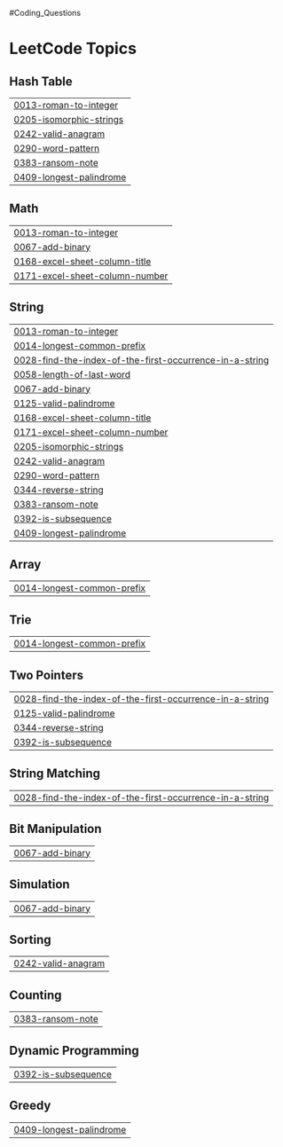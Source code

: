 #Coding_Questions

<!---LeetCode Topics Start-->
# LeetCode Topics
## Hash Table
|  |
| ------- |
| [0013-roman-to-integer](https://github.com/SANDEEP-KR-MAHTO/DSA_Questions/tree/master/0013-roman-to-integer) |
| [0205-isomorphic-strings](https://github.com/SANDEEP-KR-MAHTO/DSA_Questions/tree/master/0205-isomorphic-strings) |
| [0242-valid-anagram](https://github.com/SANDEEP-KR-MAHTO/DSA_Questions/tree/master/0242-valid-anagram) |
| [0290-word-pattern](https://github.com/SANDEEP-KR-MAHTO/DSA_Questions/tree/master/0290-word-pattern) |
| [0383-ransom-note](https://github.com/SANDEEP-KR-MAHTO/DSA_Questions/tree/master/0383-ransom-note) |
| [0409-longest-palindrome](https://github.com/SANDEEP-KR-MAHTO/DSA_Questions/tree/master/0409-longest-palindrome) |
## Math
|  |
| ------- |
| [0013-roman-to-integer](https://github.com/SANDEEP-KR-MAHTO/DSA_Questions/tree/master/0013-roman-to-integer) |
| [0067-add-binary](https://github.com/SANDEEP-KR-MAHTO/DSA_Questions/tree/master/0067-add-binary) |
| [0168-excel-sheet-column-title](https://github.com/SANDEEP-KR-MAHTO/DSA_Questions/tree/master/0168-excel-sheet-column-title) |
| [0171-excel-sheet-column-number](https://github.com/SANDEEP-KR-MAHTO/DSA_Questions/tree/master/0171-excel-sheet-column-number) |
## String
|  |
| ------- |
| [0013-roman-to-integer](https://github.com/SANDEEP-KR-MAHTO/DSA_Questions/tree/master/0013-roman-to-integer) |
| [0014-longest-common-prefix](https://github.com/SANDEEP-KR-MAHTO/DSA_Questions/tree/master/0014-longest-common-prefix) |
| [0028-find-the-index-of-the-first-occurrence-in-a-string](https://github.com/SANDEEP-KR-MAHTO/DSA_Questions/tree/master/0028-find-the-index-of-the-first-occurrence-in-a-string) |
| [0058-length-of-last-word](https://github.com/SANDEEP-KR-MAHTO/DSA_Questions/tree/master/0058-length-of-last-word) |
| [0067-add-binary](https://github.com/SANDEEP-KR-MAHTO/DSA_Questions/tree/master/0067-add-binary) |
| [0125-valid-palindrome](https://github.com/SANDEEP-KR-MAHTO/DSA_Questions/tree/master/0125-valid-palindrome) |
| [0168-excel-sheet-column-title](https://github.com/SANDEEP-KR-MAHTO/DSA_Questions/tree/master/0168-excel-sheet-column-title) |
| [0171-excel-sheet-column-number](https://github.com/SANDEEP-KR-MAHTO/DSA_Questions/tree/master/0171-excel-sheet-column-number) |
| [0205-isomorphic-strings](https://github.com/SANDEEP-KR-MAHTO/DSA_Questions/tree/master/0205-isomorphic-strings) |
| [0242-valid-anagram](https://github.com/SANDEEP-KR-MAHTO/DSA_Questions/tree/master/0242-valid-anagram) |
| [0290-word-pattern](https://github.com/SANDEEP-KR-MAHTO/DSA_Questions/tree/master/0290-word-pattern) |
| [0344-reverse-string](https://github.com/SANDEEP-KR-MAHTO/DSA_Questions/tree/master/0344-reverse-string) |
| [0383-ransom-note](https://github.com/SANDEEP-KR-MAHTO/DSA_Questions/tree/master/0383-ransom-note) |
| [0392-is-subsequence](https://github.com/SANDEEP-KR-MAHTO/DSA_Questions/tree/master/0392-is-subsequence) |
| [0409-longest-palindrome](https://github.com/SANDEEP-KR-MAHTO/DSA_Questions/tree/master/0409-longest-palindrome) |
## Array
|  |
| ------- |
| [0014-longest-common-prefix](https://github.com/SANDEEP-KR-MAHTO/DSA_Questions/tree/master/0014-longest-common-prefix) |
## Trie
|  |
| ------- |
| [0014-longest-common-prefix](https://github.com/SANDEEP-KR-MAHTO/DSA_Questions/tree/master/0014-longest-common-prefix) |
## Two Pointers
|  |
| ------- |
| [0028-find-the-index-of-the-first-occurrence-in-a-string](https://github.com/SANDEEP-KR-MAHTO/DSA_Questions/tree/master/0028-find-the-index-of-the-first-occurrence-in-a-string) |
| [0125-valid-palindrome](https://github.com/SANDEEP-KR-MAHTO/DSA_Questions/tree/master/0125-valid-palindrome) |
| [0344-reverse-string](https://github.com/SANDEEP-KR-MAHTO/DSA_Questions/tree/master/0344-reverse-string) |
| [0392-is-subsequence](https://github.com/SANDEEP-KR-MAHTO/DSA_Questions/tree/master/0392-is-subsequence) |
## String Matching
|  |
| ------- |
| [0028-find-the-index-of-the-first-occurrence-in-a-string](https://github.com/SANDEEP-KR-MAHTO/DSA_Questions/tree/master/0028-find-the-index-of-the-first-occurrence-in-a-string) |
## Bit Manipulation
|  |
| ------- |
| [0067-add-binary](https://github.com/SANDEEP-KR-MAHTO/DSA_Questions/tree/master/0067-add-binary) |
## Simulation
|  |
| ------- |
| [0067-add-binary](https://github.com/SANDEEP-KR-MAHTO/DSA_Questions/tree/master/0067-add-binary) |
## Sorting
|  |
| ------- |
| [0242-valid-anagram](https://github.com/SANDEEP-KR-MAHTO/DSA_Questions/tree/master/0242-valid-anagram) |
## Counting
|  |
| ------- |
| [0383-ransom-note](https://github.com/SANDEEP-KR-MAHTO/DSA_Questions/tree/master/0383-ransom-note) |
## Dynamic Programming
|  |
| ------- |
| [0392-is-subsequence](https://github.com/SANDEEP-KR-MAHTO/DSA_Questions/tree/master/0392-is-subsequence) |
## Greedy
|  |
| ------- |
| [0409-longest-palindrome](https://github.com/SANDEEP-KR-MAHTO/DSA_Questions/tree/master/0409-longest-palindrome) |
<!---LeetCode Topics End-->